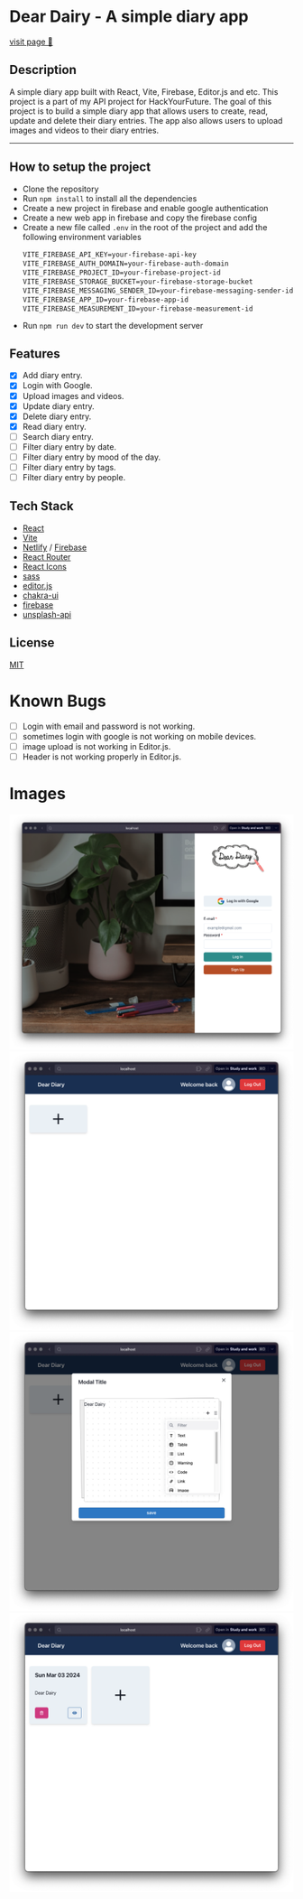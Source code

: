 # Dear Dairy - A simple diary app

[visit page 🔗](https://dairy-3d2a4.web.app/)

## Description

A simple diary app built with React, Vite, Firebase, Editor.js and etc. This project is a part of my API project for HackYourFuture. The goal of this project is to build a simple diary app that allows users to create, read, update and delete their diary entries. The app also allows users to upload images and videos to their diary entries.

---

## How to setup the project

- Clone the repository
- Run `npm install` to install all the dependencies
- Create a new project in firebase and enable google authentication
- Create a new web app in firebase and copy the firebase config
- Create a new file called `.env` in the root of the project and add the following environment variables
  ```
  VITE_FIREBASE_API_KEY=your-firebase-api-key
  VITE_FIREBASE_AUTH_DOMAIN=your-firebase-auth-domain
  VITE_FIREBASE_PROJECT_ID=your-firebase-project-id
  VITE_FIREBASE_STORAGE_BUCKET=your-firebase-storage-bucket
  VITE_FIREBASE_MESSAGING_SENDER_ID=your-firebase-messaging-sender-id
  VITE_FIREBASE_APP_ID=your-firebase-app-id
  VITE_FIREBASE_MEASUREMENT_ID=your-firebase-measurement-id
  ```
- Run `npm run dev` to start the development server

## Features

- [x] Add diary entry.
- [x] Login with Google.
- [x] Upload images and videos.
- [x] Update diary entry.
- [x] Delete diary entry.
- [x] Read diary entry.
- [ ] Search diary entry.
- [ ] Filter diary entry by date.
- [ ] Filter diary entry by mood of the day.
- [ ] Filter diary entry by tags.
- [ ] Filter diary entry by people.

## Tech Stack

- [React](https://reactjs.org/)
- [Vite](https://vitejs.dev/)
- [Netlify](https://www.netlify.com/) / [Firebase](https://firebase.google.com/)
- [React Router](https://reactrouter.com/)
- [React Icons](https://react-icons.github.io/react-icons/)
- [sass](https://sass-lang.com/)
- [editor.js](https://editorjs.io/)
- [chakra-ui](https://chakra-ui.com/)
- [firebase](https://firebase.google.com/)
- [unsplash-api](https://unsplash.com/developers)

## License

[MIT](https://choosealicense.com/licenses/mit/)

# Known Bugs

- [ ] Login with email and password is not working.
- [ ] sometimes login with google is not working on mobile devices.
- [ ] image upload is not working in Editor.js.
- [ ] Header is not working properly in Editor.js.

# Images

![Home Page](./readMe_photo/Login.png)
![Login Page](./readMe_photo/User_page.png)
![Diary Page](./readMe_photo/Adding_dairy.png)
![Diary Page](./readMe_photo/Delete_edit.png)
